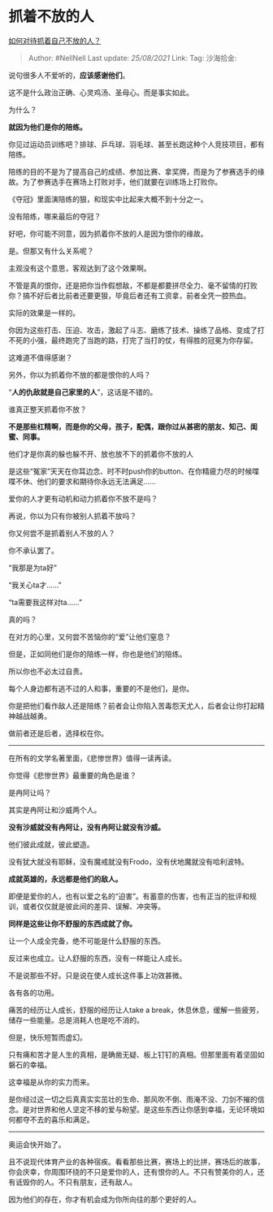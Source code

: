 # 抓着不放的人

[如何对待抓着自己不放的人？](https://www.zhihu.com/question/473144129/answer/2010421105)

> Author: #NellNell
> Last update: *25/08/2021*
> Link:
> Tag:
> 沙海拾金:

说句很多人不爱听的，**应该感谢他们**。

这不是什么政治正确、心灵鸡汤、圣母心。而是事实如此。

为什么？

**就因为他们是你的陪练。**

你见过运动员训练吧？排球、乒乓球、羽毛球、甚至长跑这种个人竞技项目，都有陪练。

陪练的目的不是为了提高自己的成绩、参加比赛、拿奖牌，而是为了参赛选手的缘故。为了参赛选手在赛场上打败对手，他们就要在训练场上打败你。

《夺冠》里面演陪练的狠，和现实中比起来大概不到十分之一。

没有陪练，哪来最后的夺冠？

好吧，你可能不同意，因为抓着你不放的人是因为恨你的缘故。

是。但那又有什么关系呢？

主观没有这个意思，客观达到了这个效果啊。

不管是真的恨你，还是把你当作假想敌，不都是都要拼尽全力、毫不留情的打败你？搞不好后者比前者还要更狠，毕竟后者还有工资拿，前者全凭一腔热血。

实际的效果是一样的。

你因为这些打击、压迫、攻击，激起了斗志、磨练了技术、操练了品格、变成了打不死的小强，最终跑完了当跑的路，打完了当打的仗，有得胜的冠冕为你存留。

这难道不值得感谢？

另外，你以为抓着你不放的都是恨你的人吗？

“**人的仇敌就是自己家里的人**”，这话是不错的。

谁真正整天抓着你不放？

**不是那些杠精啊，而是你的父母，孩子，配偶，跟你过从甚密的朋友、知己、闺蜜、同事。**

他们才是你真的躲也躲不开、放也放不下的抓着你不放的人

是这些“冤家”天天在你耳边念、时不时push你的button、在你精疲力尽的时候喋喋不休、他们的要求和期待你永远无法满足……

爱你的人才更有动机和动力抓着你不放不是吗？

再说，你以为只有你被别人抓着不放吗？

你又何尝不是抓着别人不放的人？

你不承认罢了。

“我那是为ta好”

“我关心ta才……”

“ta需要我这样对ta……”

真的吗？

在对方的心里，又何尝不苦恼你的“爱”让他们窒息？

但是，正如同他们是你的陪练一样，你也是他们的陪练。

所以你也不必太过自责。

每个人身边都有逃不过的人和事，重要的不是他们，是你。

你是把他们看作敌人还是陪练？前者会让你陷入苦毒怨天尤人，后者会让你打起精神越战越勇。

做前者还是后者，选择权在你。

---

在所有的文学名著里面，《悲惨世界》值得一读再读。

你觉得《悲惨世界》最重要的角色是谁？

是冉阿让吗？

其实是冉阿让和沙威两个人。

**没有沙威就没有冉阿让，没有冉阿让就没有沙威。**

他们彼此成就，彼此塑造。

没有犹大就没有耶稣，没有魔戒就没有Frodo，没有伏地魔就没有哈利波特。

**成就英雄的，永远都是他们的敌人。**

即便是爱你的人，也有以爱之名的“迫害”。有蓄意的伤害，也有正当的批评和规训，或者仅仅就是彼此间的差异、误解、冲突等。

**同样是这些让你不舒服的东西成就了你。**

让一个人成全完备，绝不可能是什么舒服的东西。

反过来也成立。让人舒服的东西，没有一样能让人成长。

不是说那些不好。只是说在使人成长这件事上功效甚微。

各有各的功用。

痛苦的经历让人成长，舒服的经历让人take a break，休息休息，缓解一些疲劳，储存一些能量。总是消耗人也是吃不消的。

但是，快乐短暂而虚幻。

只有痛和苦才是人生的真相，是确凿无疑、板上钉钉的真相。但那里面有着坚固如磐石的幸福。

这幸福是从你的实力而来。

是你经过这一切之后真真实实茁壮的生命、那风吹不倒、雨淹不没、刀剑不摧的信念。是对世界和他人坚定不移的爱与盼望。是这些东西让你感到幸福，无论环境如何都夺不去的喜乐和满足。

---

奥运会快开始了。

且不说现代体育产业的各种宿疾。看看那些比赛，赛场上的比拼，赛场后的故事，你会庆幸，你周围环绕的不只是爱你的人，还有恨你的人。不只有赞美你的人，还有诋毁你的人。不只有朋友，还有敌人。

因为他们的存在，你才有机会成为你所向往的那个更好的人。
